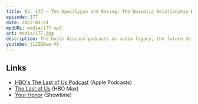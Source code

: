 ```yaml
---
title: Ep. 177 – The Apocalypse and Raking: The Quixotic Relationship Between Leaves and the Human Race
episode: 177
date: 2023-02-24
mp3URL: media/177.mp3
art: media/177.jpg
description: The hosts discuss podcasts as audio legacy, the future definition of streaming, Tab Benoit's event got canceled, S01E6 of The Last of Us,  Erik heard The Last of Us podcast, Dennis fished in Wyoming once, Erik visited his local famous tree, the apocalypse will cover the streets with leaves, and Your Honor continues to be mediocre.
youtube: j1JZ2Bwe-V8
---
```


## Links

- [HBO's The Last of Us Podcast](https://podcasts.apple.com/us/podcast/hbos-the-last-of-us-podcast/id1660320068) (Apple Podcasts)
- [The Last of Us](https://www.hbomax.com/es/es/series/urn:hbo:series:GYyofRQHeuJ6fiQEAAAEy?countryRedirect=1) (HBO Max)
- [Your Honor](https://www.sho.com/your-honor/season/2) (Showtime)
